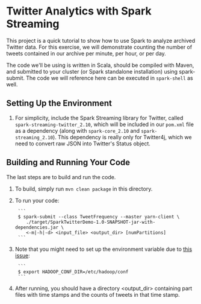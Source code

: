 # Twitter Analytics with Spark Streaming

This project is a quick tutorial to show how to use Spark to analyze archived Twitter data.
For this exercise, we will demonstrate counting the number of tweets contained in our archive per minute, per hour, or per day.

The code we'll be using is written in Scala, should be compiled with Maven, and submitted to your cluster (or Spark standalone installation) using spark-submit.
The code we will reference here can be executed in `spark-shell` as well.


## Setting Up the Environment

1. For simplicity, include the Spark Streaming library for Twitter, called `spark-streaming-twitter_2.10`, which will be included in our `pom.xml` file as a dependency (along with `spark-core_2.10` and `spark-streaming_2.10`). This dependency is really only for Twitter4j, which we need to convert raw JSON into Twitter's Status object.


## Building and Running Your Code

The last steps are to build and run the code.

1. To build, simply run `mvn clean package` in this directory.

1. To run your code:

		```
		$ spark-submit --class TweetFrequency --master yarn-client \
		   ./target/SparkTwitterDemo-1.0-SNAPSHOT-jar-with-dependencies.jar \
		   <-m|-h|-d> <input_file> <output_dir> [numPartitions]
		```

1. Note that you might need to set up the environment variable due to [this issue](https://issues.cloudera.org/browse/DISTRO-664):

		```
		$ export HADOOP_CONF_DIR=/etc/hadoop/conf
		```

1. After running, you should have a directory <output_dir> containing part files with time stamps and the counts of tweets in that time stamp.
